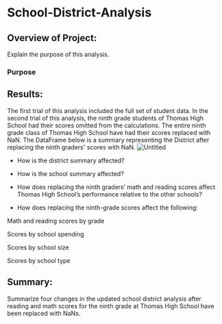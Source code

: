 # School-District-Analysis

## Overview of Project:
Explain the purpose of this analysis.

### Purpose


## Results:
The first trial of this analysis included the full set of student data. In the second trial of this analysis, the ninth grade students of Thomas High School had their scores omitted from the calculations. The entire ninth grade class of Thomas High School have had their scores replaced with NaN. The DataFrame below is a summary representing the District after replacing the ninth graders' scores with NaN.
![Untitled](https://user-images.githubusercontent.com/38533045/127780851-c8b657aa-f74b-4fa8-86e4-59cc5028a936.png)

- How is the district summary affected?

- How is the school summary affected?

- How does replacing the ninth graders’ math and reading scores affect Thomas High School’s performance relative to the other schools?

- How does replacing the ninth-grade scores affect the following:

Math and reading scores by grade

Scores by school spending

Scores by school size

Scores by school type



## Summary:
Summarize four changes in the updated school district analysis after reading and math scores for the ninth grade at Thomas High School have been replaced with NaNs.
